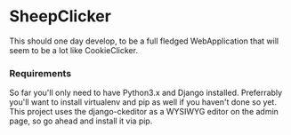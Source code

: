 # SheepClicker

This should one day develop, to be a full fledged WebApplication that will
seem to be a lot like CookieClicker.

### Requirements
So far you'll only need to have Python3.x and Django installed.
Preferrably you'll want to install virtualenv and pip as well if you haven't
done so yet.
This project uses the django-ckeditor as a WYSIWYG editor on the admin page, 
so go ahead and install it via pip.
